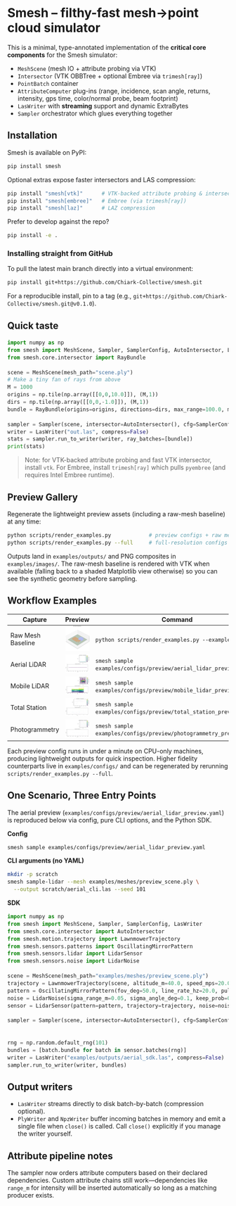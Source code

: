 # Smesh – filthy-fast mesh→point cloud simulator

This is a minimal, type-annotated implementation of the **critical core components**
for the Smesh simulator:

- `MeshScene` (mesh IO + attribute probing via VTK)
- `Intersector` (VTK OBBTree + optional Embree via `trimesh[ray]`)
- `PointBatch` container
- `AttributeComputer` plug-ins (range, incidence, scan angle, returns, intensity, gps time, color/normal probe, beam footprint)
- `LasWriter` with **streaming** support and dynamic ExtraBytes
- `Sampler` orchestrator which glues everything together

## Installation

Smesh is available on PyPI:

```bash
pip install smesh
```

Optional extras expose faster intersectors and LAS compression:

```bash
pip install "smesh[vtk]"      # VTK-backed attribute probing & intersector
pip install "smesh[embree]"   # Embree (via trimesh[ray])
pip install "smesh[laz]"      # LAZ compression
```

Prefer to develop against the repo?

```bash
pip install -e .
```

### Installing straight from GitHub

To pull the latest main branch directly into a virtual environment:

```bash
pip install git+https://github.com/Chiark-Collective/smesh.git
```

For a reproducible install, pin to a tag (e.g., `git+https://github.com/Chiark-Collective/smesh.git@v0.1.0`).

## Quick taste

```python
import numpy as np
from smesh import MeshScene, Sampler, SamplerConfig, AutoIntersector, LasWriter
from smesh.core.intersector import RayBundle

scene = MeshScene(mesh_path="scene.ply")
# Make a tiny fan of rays from above
M = 1000
origins = np.tile(np.array([[0,0,10.0]]), (M,1))
dirs = np.tile(np.array([[0,0,-1.0]]), (M,1))
bundle = RayBundle(origins=origins, directions=dirs, max_range=100.0, multi_hit=False, meta={"gps_time": np.arange(M)*1e-3})

sampler = Sampler(scene, intersector=AutoIntersector(), cfg=SamplerConfig())
writer = LasWriter("out.las", compress=False)
stats = sampler.run_to_writer(writer, ray_batches=[bundle])
print(stats)
```

> Note: for VTK-backed attribute probing and fast VTK intersector, install `vtk`.
> For Embree, install `trimesh[ray]` which pulls `pyembree` (and requires Intel Embree runtime).

## Preview Gallery

Regenerate the lightweight preview assets (including a raw-mesh baseline) at any time:

```bash
python scripts/render_examples.py            # preview configs + raw mesh
python scripts/render_examples.py --full     # full-resolution configs
```

Outputs land in `examples/outputs/` and PNG composites in `examples/images/`. The raw-mesh baseline is rendered with VTK when available (falling back to a shaded Matplotlib view otherwise) so you can see the synthetic geometry before sampling.

## Workflow Examples

| Capture | Preview | Command |
| --- | --- | --- |
| Raw Mesh Baseline | ![Raw Mesh](examples/images/raw_mesh.png) | `python scripts/render_examples.py --example raw_mesh` |
| Aerial LiDAR | ![Aerial LiDAR](examples/images/aerial_lidar.png) | `smesh sample examples/configs/preview/aerial_lidar_preview.yaml` |
| Mobile LiDAR | ![Mobile LiDAR](examples/images/mobile_lidar.png) | `smesh sample examples/configs/preview/mobile_lidar_preview.yaml` |
| Total Station | ![Total Station](examples/images/total_station.png) | `smesh sample examples/configs/preview/total_station_preview.yaml` |
| Photogrammetry | ![Photogrammetry](examples/images/photogrammetry.png) | `smesh sample examples/configs/preview/photogrammetry_preview.yaml` |

Each preview config runs in under a minute on CPU-only machines, producing lightweight outputs for quick inspection. Higher fidelity counterparts live in `examples/configs/` and can be regenerated by rerunning `scripts/render_examples.py --full`.

## One Scenario, Three Entry Points

The aerial preview (`examples/configs/preview/aerial_lidar_preview.yaml`) is reproduced below via config, pure CLI options, and the Python SDK.

**Config**

```bash
smesh sample examples/configs/preview/aerial_lidar_preview.yaml
```

**CLI arguments (no YAML)**

```bash
mkdir -p scratch
smesh sample-lidar --mesh examples/meshes/preview_scene.ply \
  --output scratch/aerial_cli.las --seed 101
```

**SDK**

```python
import numpy as np
from smesh import MeshScene, Sampler, SamplerConfig, LasWriter
from smesh.core.intersector import AutoIntersector
from smesh.motion.trajectory import LawnmowerTrajectory
from smesh.sensors.patterns import OscillatingMirrorPattern
from smesh.sensors.lidar import LidarSensor
from smesh.sensors.noise import LidarNoise

scene = MeshScene(mesh_path="examples/meshes/preview_scene.ply")
trajectory = LawnmowerTrajectory(scene, altitude_m=40.0, speed_mps=20.0, line_spacing_m=30.0)
pattern = OscillatingMirrorPattern(fov_deg=50.0, line_rate_hz=20.0, pulses_per_line=200)
noise = LidarNoise(sigma_range_m=0.05, sigma_angle_deg=0.1, keep_prob=0.99)
sensor = LidarSensor(pattern=pattern, trajectory=trajectory, noise=noise, max_range_m=200.0, multi_return=True)

sampler = Sampler(scene, intersector=AutoIntersector(), cfg=SamplerConfig(batch_size_rays=20000,
                                                                           attributes=["range","incidence","scan_angle","intensity","returns","gps_time"],
                                                                           beam_divergence_mrad=0.3))
rng = np.random.default_rng(101)
bundles = [batch.bundle for batch in sensor.batches(rng)]
writer = LasWriter("examples/outputs/aerial_sdk.las", compress=False)
sampler.run_to_writer(writer, bundles)
```

## Output writers

- `LasWriter` streams directly to disk batch-by-batch (compression optional).
- `PlyWriter` and `NpzWriter` buffer incoming batches in memory and emit a single file when `close()` is called. Call `close()` explicitly if you manage the writer yourself.

## Attribute pipeline notes

The sampler now orders attribute computers based on their declared dependencies. Custom attribute chains still work—dependencies like `range_m` for intensity will be inserted automatically so long as a matching producer exists.
